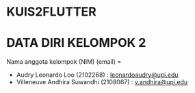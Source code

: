 # KUIS2FLUTTER
# DATA DIRI KELOMPOK 2
Nama anggota kelompok (NIM) (email) =
  - Audry Leonardo Loo (2102268) : leonardoaudry@upi.edu
  - Villeneuve Andhira Suwandhi (2108067) : v.andhira@upi.edu
